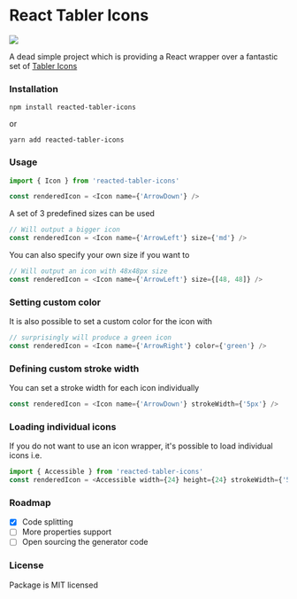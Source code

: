 # React Tabler Icons
![](https://img.shields.io/npm/dw/reacted-tabler-icons)

A dead simple project which is providing a React wrapper over a fantastic set of [Tabler Icons](https://github.com/tabler/tabler-icons)

### Installation

```npm install reacted-tabler-icons```

or

```yarn add reacted-tabler-icons```

### Usage

```ts
import { Icon } from 'reacted-tabler-icons'

const renderedIcon = <Icon name={'ArrowDown'} />
```

A set of 3 predefined sizes can be used

```ts
// Will output a bigger icon
const renderedIcon = <Icon name={'ArrowLeft'} size={'md'} />
```

You can also specify your own size if you want to
```ts
// Will output an icon with 48x48px size
const renderedIcon = <Icon name={'ArrowLeft'} size={[48, 48]} />
```

### Setting custom color
It is also possible to set a custom color for the icon with

```ts
// surprisingly will produce a green icon 
const renderedIcon = <Icon name={'ArrowRight'} color={'green'} />
```

### Defining custom stroke width
You can set a stroke width for each icon individually

```ts
const renderedIcon = <Icon name={'ArrowDown'} strokeWidth={'5px'} />
```

### Loading individual icons

If you do not want to use an icon wrapper, it's possible to load individual icons i.e.

```ts
import { Accessible } from 'reacted-tabler-icons'
const renderedIcon = <Accessible width={24} height={24} strokeWidth={'5px'} />
```

### Roadmap

- [x] Code splitting
- [ ] More properties support
- [ ] Open sourcing the generator code

### License

Package is MIT licensed
